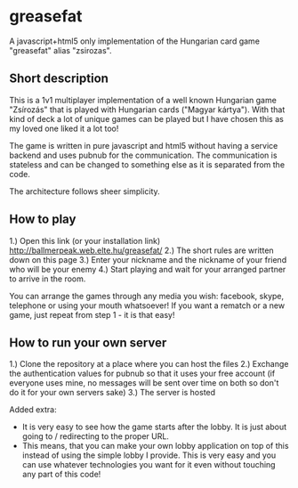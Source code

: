 # greasefat
A javascript+html5 only implementation of the Hungarian card game "greasefat" alias "zsirozas".

Short description
-----------------

This is a 1v1 multiplayer implementation of a well known Hungarian game "Zsírozás" that is played with Hungarian cards ("Magyar kártya"). 
With that kind of deck a lot of unique games can be played but I have chosen this as my loved one liked it a lot too!

The game is written in pure javascript and html5 without having a service backend and uses pubnub for the communication.
The communication is stateless and can be changed to something else as it is separated from the code.

The architecture follows sheer simplicity.

How to play
-----------

1.) Open this link (or your installation link)
      http://ballmerpeak.web.elte.hu/greasefat/
2.) The short rules are written down on this page
3.) Enter your nickname and the nickname of your friend who will be your enemy
4.) Start playing and wait for your arranged partner to arrive in the room.

You can arrange the games through any media you wish: facebook, skype, telephone or using your mouth whatsoever!
If you want a rematch or a new game, just repeat from step 1 - it is that easy!

How to run your own server
--------------------------

1.) Clone the repository at a place where you can host the files
2.) Exchange the authentication values for pubnub so that it uses your free account (if everyone uses mine, no messages will be sent over time on both so don't do it for your own servers sake)
3.) The server is hosted

Added extra:
* It is very easy to see how the game starts after the lobby. It is just about going to / redirecting to the proper URL.
* This means, that you can make your own lobby application on top of this instead of using the simple lobby I provide. This is very easy and you can use whatever technologies you want for it even without touching any part of this code!
